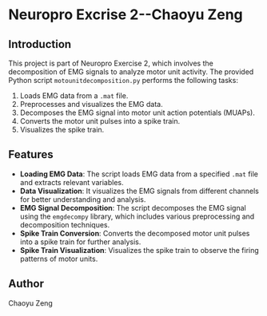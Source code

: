 # Neuropro Excrise 2--Chaoyu Zeng
## Introduction

This project is part of Neuropro Exercise 2, which involves the decomposition of EMG signals to analyze motor unit activity. The provided Python script `motounitdecomposition.py` performs the following tasks:

1. Loads EMG data from a `.mat` file.
2. Preprocesses and visualizes the EMG data.
3. Decomposes the EMG signal into motor unit action potentials (MUAPs).
4. Converts the motor unit pulses into a spike train.
5. Visualizes the spike train.

## Features

- **Loading EMG Data**: The script loads EMG data from a specified `.mat` file and extracts relevant variables.
- **Data Visualization**: It visualizes the EMG signals from different channels for better understanding and analysis.
- **EMG Signal Decomposition**: The script decomposes the EMG signal using the `emgdecompy` library, which includes various preprocessing and decomposition techniques.
- **Spike Train Conversion**: Converts the decomposed motor unit pulses into a spike train for further analysis.
- **Spike Train Visualization**: Visualizes the spike train to observe the firing patterns of motor units.

## Author
Chaoyu Zeng